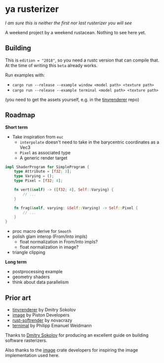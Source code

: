 # ya rusterizer

_I am sure this is neither the first nor last rusterizer you will see_

A weekend project by a weekend rustacean. Nothing to see here yet.

## Building

This is `edition = "2018"`, so you need a rustc version that can compile that.
At the time of writing this `beta` already works.

Run examples with:

- `cargo run --release --example window <model path> <texture path>`
- `cargo run --release --example terminal <model path> <texture path>`

(you need to get the assets yourself, e.g. in the
[tinyrenderer](https://github.com/ssloy/tinyrenderer) repo)

## Roadmap

__Short term__

- Take inspiration from `euc`
  * `interpolate` doesn't need to take in the barycentric coordinates as a Vec3
  * `Pixel` as associated type
  * A generic render target

``` rust
impl ShaderProgram for SimpleProgram {
    type Attribute = [f32; 3];
    type Varying = ();
    type Pixel = [f32; 4];

    fn vert(&self) -> ([f32; 4], Self::Varying) {
        // ...
    }

    fn frag(&self, varying: &Self::Varying) -> Self::Pixel {
        // ...
    }
}
```

- proc macro derive for `Smooth`
- polish glam interop (From/Into impls)
  * float normalization in From/Into impls?
  * float normalization in image?
- triangle clipping

__Long term__

- postprocessing example
- geometry shaders
- think about data parallelism

## Prior art

- [tinyrenderer](https://github.com/ssloy/tinyrenderer) by Dmitry Sokolov
- [image](https://github.com/PistonDevelopers/image) by Piston Developers
- [rust-softrender](https://github.com/novacrazy/rust-softrender) by novacrazy
- [ternimal](https://github.com/p-e-w/ternimal]) by Philipp Emanuel Weidmann

Thanks to [Dmitry Sokolov](https://github.com/ssloy) for producing an excellent
guide on building software rasterizers.

Also thanks to the [image](https://github.com/PistonDevelopers/image) crate
developers for inspiring the image implementation used here.
